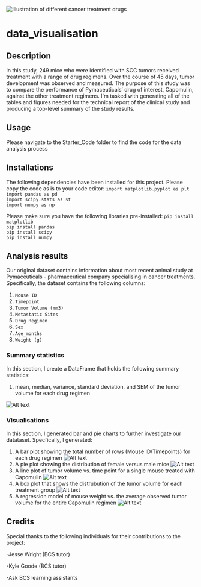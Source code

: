 ![Illustration of different cancer treatment drugs](https://www.drugtargetreview.com/wp-content/uploads/pill-750x450.gif)
# data_visualisation
## Description
In this study, 249 mice who were identified with SCC tumors received treatment with a range of drug regimens. Over the course of 45 days, tumor development was observed and measured. The purpose of this study was to compare the performance of Pymaceuticals’ drug of interest, Capomulin, against the other treatment regimens. I'm tasked with generating all of the tables and figures needed for the technical report of the clinical study and producing a top-level summary of the study results.
## Usage 
Please navigate to the Starter_Code folder to find the code for the data analysis process

## Installations
The following dependencies have been installed for this project. Please copy the code as is to your code editor:
`import matplotlib.pyplot as plt`\
`import pandas as pd`\
`import scipy.stats as st`\
`import numpy as np`

Please make sure you have the following libraries pre-installed:
`pip install matplotlib`\
`pip install pandas`\
`pip install scipy`\
`pip install numpy`

## Analysis results
Our original dataset contains information about most recent animal study at Pymaceuticals - pharmaceutical company specialising in cancer treatments. Specifically, the dataset contains the following columns:
1. `Mouse ID`
2. `Timepoint`
3. `Tumor Volume (mm3)`
4. `Metastatic Sites`
5. `Drug Regimen`
6. `Sex`
7. `Age_months`
8. `Weight (g)`

### Summary statistics
In this section, I create a DataFrame that holds the following summary statistics:
1. mean, median, variance, standard deviation, and SEM of the tumor volume for each drug regimen

![Alt text](<Screenshot 2023-12-26 at 9.45.42 pm.png>)

### Visualisations
In this section, I generated bar and pie charts to further investigate our datataset. Specfically, I generated:
1. A bar plot showing the total number of rows (Mouse ID/Timepoints) for each drug regimen 
![Alt text](<Screenshot 2023-12-26 at 9.51.24 pm.png>)
3. A pie plot showing the distribution of female versus male mice
![Alt text](<Screenshot 2023-12-26 at 9.50.58 pm.png>)
4. A line plot of tumor volume vs. time point for a single mouse treated with Capomulin
![Alt text](<Screenshot 2023-12-26 at 9.50.32 pm.png>)
5. A box plot that shows the distrubution of the tumor volume for each treatment group
![Alt text](<Screenshot 2023-12-26 at 9.52.03 pm.png>)
6. A regression model of mouse weight vs. the average observed tumor volume for the entire Capomulin regimen
![Alt text](<Screenshot 2023-12-26 at 9.50.14 pm.png>)

## Credits
Special thanks to the following individuals for their contributions to the project:

-Jesse Wright (BCS tutor)

-Kyle Goode (BCS tutor)

-Ask BCS learning assistants
